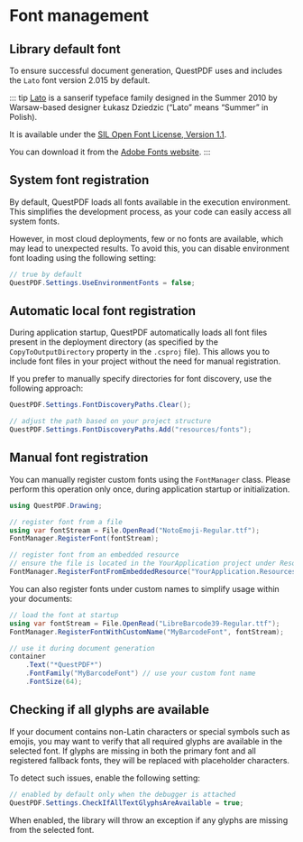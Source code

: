 # Font management

## Library default font

To ensure successful document generation, QuestPDF uses and includes the `Lato` font version 2.015 by default.

::: tip
[Lato](https://www.latofonts.com) is a sanserif typeface family designed in the Summer 2010 by Warsaw-based designer Łukasz Dziedzic (“Lato” means “Summer” in Polish).

It is available under the [SIL Open Font License, Version 1.1](http://scripts.sil.org/OFL).

You can download it from the [Adobe Fonts website](https://fonts.adobe.com/fonts/lato).
:::


## System font registration

By default, QuestPDF loads all fonts available in the execution environment. 
This simplifies the development process, as your code can easily access all system fonts.

However, in most cloud deployments, few or no fonts are available, which may lead to unexpected results. 
To avoid this, you can disable environment font loading using the following setting:

```c#
// true by default
QuestPDF.Settings.UseEnvironmentFonts = false;
```


## Automatic local font registration

During application startup, QuestPDF automatically loads all font files present in the deployment directory (as specified by the `CopyToOutputDirectory` property in the `.csproj` file). 
This allows you to include font files in your project without the need for manual registration.

If you prefer to manually specify directories for font discovery, use the following approach:

```c#
QuestPDF.Settings.FontDiscoveryPaths.Clear();

// adjust the path based on your project structure
QuestPDF.Settings.FontDiscoveryPaths.Add("resources/fonts"); 
```


## Manual font registration

You can manually register custom fonts using the `FontManager` class.
Please perform this operation only once, during application startup or initialization.

```c#
using QuestPDF.Drawing;

// register font from a file
using var fontStream = File.OpenRead("NotoEmoji-Regular.ttf");
FontManager.RegisterFont(fontStream);

// register font from an embedded resource
// ensure the file is located in the YourApplication project under Resources/Fonts
FontManager.RegisterFontFromEmbeddedResource("YourApplication.Resources.Fonts.NotoEmoji-Regular.ttf");
```

You can also register fonts under custom names to simplify usage within your documents:

```c#
// load the font at startup
using var fontStream = File.OpenRead("LibreBarcode39-Regular.ttf");
FontManager.RegisterFontWithCustomName("MyBarcodeFont", fontStream);

// use it during document generation
container
    .Text("*QuestPDF*")
    .FontFamily("MyBarcodeFont") // use your custom font name
    .FontSize(64);
```


## Checking if all glyphs are available

If your document contains non-Latin characters or special symbols such as emojis, you may want to verify that all required glyphs are available in the selected font.
If glyphs are missing in both the primary font and all registered fallback fonts, they will be replaced with placeholder characters.

To detect such issues, enable the following setting:

```c#
// enabled by default only when the debugger is attached
QuestPDF.Settings.CheckIfAllTextGlyphsAreAvailable = true;
```

When enabled, the library will throw an exception if any glyphs are missing from the selected font.